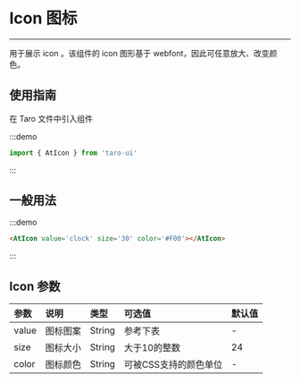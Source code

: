 # Icon 图标

---

用于展示 icon 。该组件的 icon 图形基于 webfont，因此可任意放大、改变颜色。

## 使用指南

在 Taro 文件中引入组件

:::demo
```js
import { AtIcon } from 'taro-ui'
```
:::

## 一般用法

:::demo
```html
<AtIcon value='clock' size='30' color='#F00'></AtIcon>
```
:::

## Icon 参数

| 参数  | 说明     | 类型   | 可选值                | 默认值 |
|:------|:---------|:-------|:----------------------|:-------|
| value | 图标图案 | String | 参考下表              | -      |
| size  | 图标大小 | String | 大于10的整数          | 24     |
| color | 图标颜色 | String | 可被CSS支持的颜色单位 | -      |
